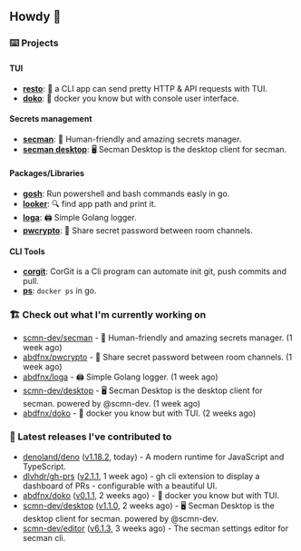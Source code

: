 ## Howdy 👋

### ⌨️ Projects

#### TUI

- [**resto**](https://github.com/abdfnx/resto): 🔗 a CLI app can send pretty HTTP & API requests with TUI.
- [**doko**](https://github.com/abdfnx/doko): 🐳 docker you know but with console user interface.

#### Secrets management

- [**secman**](https://github.com/scmn-dev/secman): 👊 Human-friendly and amazing secrets manager.
- [**secman desktop**](https://github.com/scmn-dev/desktop): 🖥️ Secman Desktop is the desktop client for secman.

#### Packages/Libraries

- [**gosh**](https://github.com/abdfnx/gosh): Run powershell and bash commands easly in go.
- [**looker**](https://github.com/abdfnx/looker): 🔍 find app path and print it.
- [**loga**](https://github.com/abdfnx/loga): 🖨️ Simple Golang logger.
- [**pwcrypto**](https://github.com/abdfnx/pwcrypto): 🔐 Share secret password between room channels.

#### CLI Tools

- [**corgit**](https://github.com/abdfnx/corgit): CorGit is a Cli program can automate init git, push commits and pull.
- [**ps**](https://github.com/scmn-dev/ps): `docker ps` in go.

### 🏗️ Check out what I'm currently working on


- [scmn-dev/secman](https://github.com/scmn-dev/secman) - 👊 Human-friendly and amazing secrets manager. (1 week ago)
- [abdfnx/pwcrypto](https://github.com/abdfnx/pwcrypto) - 🔐 Share secret password between room channels. (1 week ago)
- [abdfnx/loga](https://github.com/abdfnx/loga) - 🖨 Simple Golang logger. (1 week ago)
- [scmn-dev/desktop](https://github.com/scmn-dev/desktop) - 🖥️ Secman Desktop is the desktop client for secman. powered by @scmn-dev. (1 week ago)
- [abdfnx/doko](https://github.com/abdfnx/doko) - 🐳 docker you know but with TUI. (2 weeks ago)

### 🔭 Latest releases I've contributed to

- [denoland/deno](https://github.com/denoland/deno) ([v1.18.2](https://github.com/denoland/deno/releases/tag/v1.18.2), today) - A modern runtime for JavaScript and TypeScript.
- [dlvhdr/gh-prs](https://github.com/dlvhdr/gh-prs) ([v2.1.1](https://github.com/dlvhdr/gh-prs/releases/tag/v2.1.1), 1 week ago) - gh cli extension to display a dashboard of PRs - configurable with a beautiful UI.
- [abdfnx/doko](https://github.com/abdfnx/doko) ([v0.1.1](https://github.com/abdfnx/doko/releases/tag/v0.1.1), 2 weeks ago) - 🐳 docker you know but with TUI.
- [scmn-dev/desktop](https://github.com/scmn-dev/desktop) ([v1.1.0](https://github.com/scmn-dev/desktop/releases/tag/v1.1.0), 2 weeks ago) - 🖥️ Secman Desktop is the desktop client for secman. powered by @scmn-dev.
- [scmn-dev/editor](https://github.com/scmn-dev/editor) ([v6.1.3](https://github.com/scmn-dev/editor/releases/tag/v6.1.3), 3 weeks ago) - The secman settings editor for secman cli.
